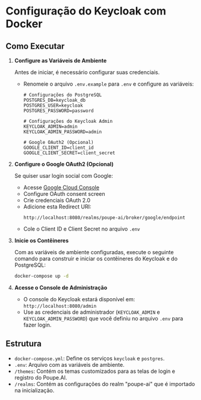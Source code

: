 # Configuração do Keycloak com Docker


## Como Executar

1.  **Configure as Variáveis de Ambiente**

    Antes de iniciar, é necessário configurar suas credenciais.

    - Renomeie o arquivo `.env.example` para `.env` e configure as variáveis:
      ```env
      # Configurações do PostgreSQL
      POSTGRES_DB=keycloak_db
      POSTGRES_USER=keycloak
      POSTGRES_PASSWORD=password

      # Configurações do Keycloak Admin
      KEYCLOAK_ADMIN=admin
      KEYCLOAK_ADMIN_PASSWORD=admin

      # Google OAuth2 (Opcional)
      GOOGLE_CLIENT_ID=client_id
      GOOGLE_CLIENT_SECRET=client_secret
      ```

2.  **Configure o Google OAuth2 (Opcional)**

    Se quiser usar login social com Google:
    
    - Acesse [Google Cloud Console](https://console.cloud.google.com/apis/credentials)
    - Configure OAuth consent screen
    - Crie credenciais OAuth 2.0
    - Adicione esta Redirect URI:
      ```
      http://localhost:8080/realms/poupe-ai/broker/google/endpoint
      ```
    - Cole o Client ID e Client Secret no arquivo `.env`

3.  **Inicie os Contêineres**

    Com as variáveis de ambiente configuradas, execute o seguinte comando para construir e iniciar os contêineres do Keycloak e do PostgreSQL:
    ```sh
    docker-compose up -d
    ```

4.  **Acesse o Console de Administração**

    - O console do Keycloak estará disponível em: `http://localhost:8080/admin`
    - Use as credenciais de administrador (`KEYCLOAK_ADMIN` e `KEYCLOAK_ADMIN_PASSWORD`) que você definiu no arquivo `.env` para fazer login.

## Estrutura

- `docker-compose.yml`: Define os serviços `keycloak` e `postgres`.
- `.env`: Arquivo com as variáveis de ambiente.
- `/themes`: Contém os temas customizados para as telas de login e registro do Poupe.AI.
- `/realms`: Contém as configurações do realm "poupe-ai" que é importado na inicialização. 